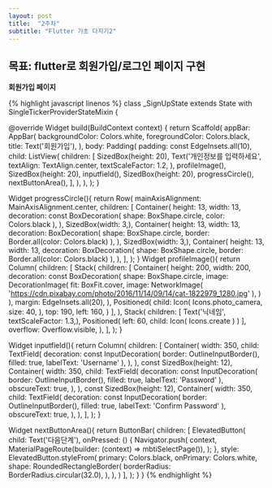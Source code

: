 ```yaml
---
layout: post
title:  "2주차"
subtitle: "Flutter 기초 다지기2"
---
```


## 목표: flutter로 회원가입/로그인 페이지 구현

**회원가입 페이지**

{% highlight javascript linenos %}
class _SignUpState extends State<SignUp> with SingleTickerProviderStateMixin {

  @override
  Widget build(BuildContext context) {
    return Scaffold(
      appBar: AppBar(
        backgroundColor: Colors.white,
        foregroundColor: Colors.black,
        title: Text('회원가입'),
      ),
      body: Padding(
        padding: const EdgeInsets.all(10),
        child: ListView(
          children: [
            SizedBox(height: 20),
            Text('개인정보를 입력하세요', textAlign: TextAlign.center, textScaleFactor: 1.2, ),
            profileImage(),
            SizedBox(height: 20),
            inputfield(),
            SizedBox(height: 20),
            progressCircle(),
            nextButtonArea(),
          ],
        ),
      ),
    );
  }

  Widget progressCircle(){
    return Row(
      mainAxisAlignment: MainAxisAlignment.center,
      children: [
        Container(
          height: 13,
          width: 13,
          decoration: const BoxDecoration(
            shape: BoxShape.circle,
            color: Colors.black
          ),
        ),
        SizedBox(width: 3,),
        Container(
          height: 13,
          width: 13,
          decoration: BoxDecoration(
              shape: BoxShape.circle,
            border: Border.all(color: Colors.black)
          ),
        ),
        SizedBox(width: 3,),
        Container(
          height: 13,
          width: 13,
          decoration: BoxDecoration(
              shape: BoxShape.circle,
              border: Border.all(color: Colors.black)
          ),
        ),
      ],
    );
  }
  Widget profileImage(){
    return Column(
      children: [
        Stack(
          children: [
            Container(
              height: 200,
              width: 200,
              decoration: const BoxDecoration(
                  shape: BoxShape.circle,
                  image: DecorationImage(
                    fit: BoxFit.cover,
                    image: NetworkImage(
                        'https://cdn.pixabay.com/photo/2016/11/14/09/14/cat-1822979_1280.jpg'
                    ),
                  )
              ),
              margin: EdgeInsets.all(20),
            ),
            Positioned(
              child: Icon(
                Icons.photo_camera,
                size: 40,
              ),
              top: 190,
              left: 160,
            )
          ],
        ),
        Stack(
          children: [
            Text('닉네임', textScaleFactor: 1.3,),
            Positioned(
                left: 60,
                child: Icon(
                    Icons.create
                )
            )
          ],
          overflow: Overflow.visible,
        ),
      ],
    );
  }

  Widget inputfield(){
    return Column(
      children: [
        Container(
          width: 350,
          child: TextField(
            decoration: const InputDecoration(
                border: OutlineInputBorder(),
                filled: true,
                labelText: 'Username'
            ),
          ),
        ),
        const SizedBox(height: 12),
        Container(
          width: 350,
          child: TextField(
            decoration: const InputDecoration(
                border: OutlineInputBorder(),
                filled: true,
                labelText: 'Password'
            ),
            obscureText: true,
          ),
        ),
        const SizedBox(height: 12),
        Container(
          width: 350,
          child: TextField(
            decoration: const InputDecoration(
                border: OutlineInputBorder(),
                filled: true,
                labelText: 'Confirm Password'
            ),
            obscureText: true,
          ),
        ),
      ],
    );
  }

  Widget nextButtonArea(){
    return ButtonBar(
      children: [
        ElevatedButton(
          child: Text('다음단계'),
          onPressed: () {
            Navigator.push(
              context,
              MaterialPageRoute(builder: (context) => mbtiSelectPage()),
            );
          },
          style: ElevatedButton.styleFrom(
            primary: Colors.black,
            onPrimary: Colors.white,
            shape: RoundedRectangleBorder(
              borderRadius: BorderRadius.circular(32.0),
            ),
          ),
        )
      ],
    );
  }
}
{% endhighlight %}

